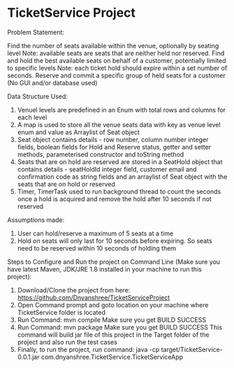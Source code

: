 # TicketService Project

Problem Statement:

Find the number of seats available within the venue, optionally by seating level
Note: available seats are seats that are neither held nor reserved.
Find and hold the best available seats on behalf of a customer, potentially limited to specific levels
Note: each ticket hold should expire within a set number of seconds.
Reserve and commit a specific group of held seats for a customer
(No GUI and/or database used)

Data Structure Used:

1) Venuel levels are predefined in an Enum with total rows and columns for each level 
2) A map is used to store all the venue seats data with key as venue level enum and value as Arraylist of Seat object
3) Seat object contains details - row number, column number integer fields, boolean fields for Hold and Reserve status, getter and setter methods, parameterised constructor and toString method
4) Seats that are on hold are reserved are stored in a SeatHold object that contains details - seatHoldId integer field, customer email and confirmation code as string fields and an arraylist of Seat object with the seats that are on hold or reserved
5) Timer, TimerTask used to run background thread to count the seconds once a hold is acquired and remove the hold after 10 seconds if not reserved

Assumptions made:

1) User can hold/reserve a maximum of 5 seats at a time
2) Hold on seats will only last for 10 seconds before expiring. So seats need to be reserved within 10 seconds of holding them

Steps to Configure and Run the project on Command Line (Make sure you have latest Maven, JDK/JRE 1.8 installed in your machine to run this project):

1) Download/Clone the project from here: https://github.com/Dnyanshree/TicketServiceProject
2) Open Command prompt and goto location on your machine where TicketService folder is located
3) Run Command: mvn compile
  Make sure you get BUILD SUCCESS
4) Run Command: mvn package
  Make sure you get BUILD SUCCESS
  This command will build jar file of this project in the Target folder of the project and also run the test cases
5) Finally, to run the project, run command: 
  java -cp target/TicketService-0.0.1.jar com.dnyanshree.TicketService.TicketServiceApp
